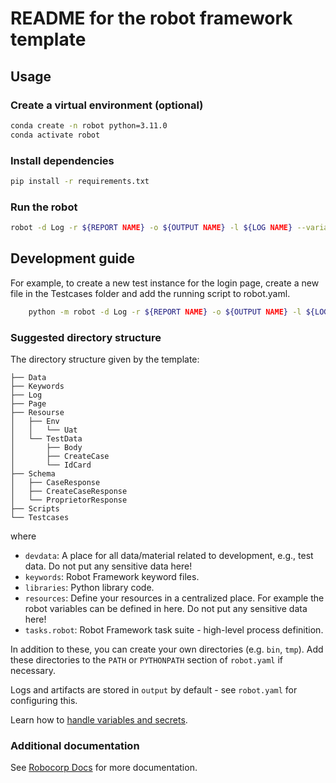 # README for the robot framework template

## Usage

### Create a virtual environment (optional)

```bash
conda create -n robot python=3.11.0
conda activate robot
```

### Install dependencies

```bash
pip install -r requirements.txt
```

### Run the robot

```bash
robot -d Log -r ${REPORT NAME} -o ${OUTPUT NAME} -l ${LOG NAME} --variable env:${ENV Testcases/NAME OF FILE}.robot
```

## Development guide

For example, to create a new test instance for the login page, create a new file in the Testcases folder and add the running script to robot.yaml.

```bash
    python -m robot -d Log -r ${REPORT NAME} -o ${OUTPUT NAME} -l ${LOG NAME} --variable env:${ENV Testcases/NAME OF FILE}.robot
```

### Suggested directory structure

The directory structure given by the template:

```
├── Data
├── Keywords
├── Log
├── Page
├── Resourse
│   ├── Env
│   │   └── Uat
│   └── TestData
│       ├── Body
│       ├── CreateCase
│       └── IdCard
├── Schema
│   ├── CaseResponse
│   ├── CreateCaseResponse
│   └── ProprietorResponse
├── Scripts
└── Testcases
```

where

- `devdata`: A place for all data/material related to development, e.g., test data. Do not put any sensitive data here!
- `keywords`: Robot Framework keyword files.
- `libraries`: Python library code.
- `resources`: Define your resources in a centralized place. For example the robot variables can be defined in here. Do not put any sensitive data here!
- `tasks.robot`: Robot Framework task suite - high-level process definition.

In addition to these, you can create your own directories (e.g. `bin`, `tmp`). Add these directories to the `PATH` or `PYTHONPATH` section of `robot.yaml` if necessary.

Logs and artifacts are stored in `output` by default - see `robot.yaml` for configuring this.

Learn how to [handle variables and secrets](https://robocorp.com/docs/development-guide/variables-and-secrets/secret-management).

### Additional documentation

See [Robocorp Docs](https://robocorp.com/docs/) for more documentation.
